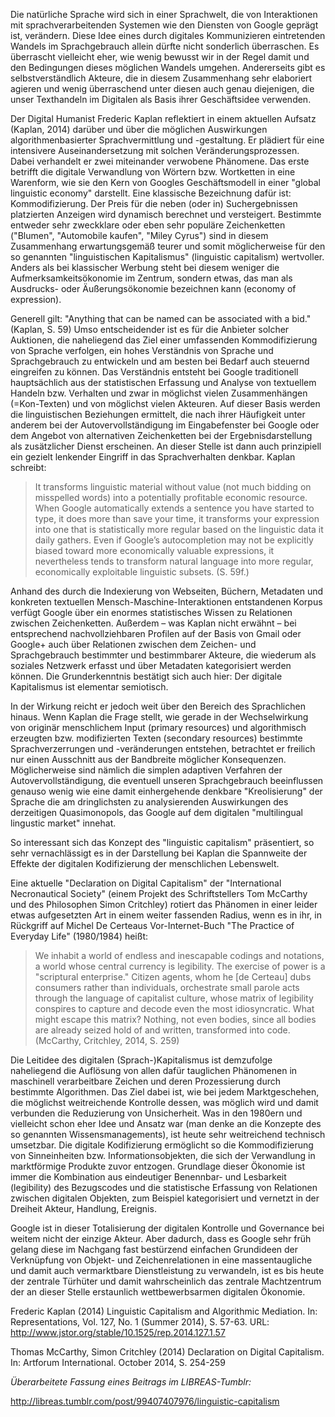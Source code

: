Die natürliche Sprache wird sich in einer Sprachwelt, die von
Interaktionen mit sprachverarbeitenden Systemen wie den Diensten von
Google geprägt ist, verändern. Diese Idee eines durch digitales
Kommunizieren eintretenden Wandels im Sprachgebrauch allein dürfte nicht
sonderlich überraschen. Es überrascht vielleicht eher, wie wenig bewusst
wir in der Regel damit und den Bedingungen dieses möglichen Wandels
umgehen. Andererseits gibt es selbstverständlich Akteure, die in diesem
Zusammenhang sehr elaboriert agieren und wenig überraschend unter diesen
auch genau diejenigen, die unser Texthandeln im Digitalen als Basis
ihrer Geschäftsidee verwenden.

Der Digital Humanist Frederic Kaplan reflektiert in einem aktuellen
Aufsatz (Kaplan, 2014) darüber und über die möglichen Auswirkungen
algorithmenbasierter Sprachvermittlung und -gestaltung. Er plädiert für
eine intensivere Auseinandersetzung mit solchen Veränderungsprozessen.
Dabei verhandelt er zwei miteinander verwobene Phänomene. Das erste
betrifft die digitale Verwandlung von Wörtern bzw. Wortketten in eine
Warenform, wie sie den Kern von Googles Geschäftsmodell in einer "global
linguistic economy" darstellt. Eine klassische Bezeichnung dafür ist:
Kommodifizierung. Der Preis für die neben (oder in) Suchergebnissen
platzierten Anzeigen wird dynamisch berechnet und versteigert. Bestimmte
entweder sehr zweckklare oder eben sehr populäre Zeichenketten
("Blumen", "Automobile kaufen", "Miley Cyrus") sind in diesem
Zusammenhang erwartungsgemäß teurer und somit möglicherweise für den so
genannten "linguistischen Kapitalismus" (linguistic capitalism)
wertvoller. Anders als bei klassischer Werbung steht bei diesem weniger
die Aufmerksamkeitsökonomie im Zentrum, sondern etwas, das man als
Ausdrucks- oder Äußerungsökonomie bezeichnen kann (economy of
expression).

Generell gilt: "Anything that can be named can be associated with a
bid." (Kaplan, S. 59) Umso entscheidender ist es für die Anbieter
solcher Auktionen, die naheliegend das Ziel einer umfassenden
Kommodifizierung von Sprache verfolgen, ein hohes Verständnis von
Sprache und Sprachgebrauch zu entwickeln und am besten bei Bedarf auch
steuernd eingreifen zu können. Das Verständnis entsteht bei Google
traditionell hauptsächlich aus der statistischen Erfassung und Analyse
von textuellem Handeln bzw. Verhalten und zwar in möglichst vielen
Zusammenhängen (=Kon-Texten) und von möglichst vielen Akteuren. Auf
dieser Basis werden die linguistischen Beziehungen ermittelt, die nach
ihrer Häufigkeit unter anderem bei der Autovervollständigung im
Eingabefenster bei Google oder dem Angebot von alternativen
Zeichenketten bei der Ergebnisdarstellung als zusätzlicher Dienst
erscheinen. An dieser Stelle ist dann auch prinzipiell ein gezielt
lenkender Eingriff in das Sprachverhalten denkbar. Kaplan schreibt: 

> It transforms linguistic material without value (not much bidding on
misspelled words) into a potentially profitable economic resource. When
Google automatically extends a sentence you have started to type, it
does more than save your time, it transforms your expression into one
that is statistically more regular based on the linguistic data it daily
gathers. Even if Google’s autocompletion may not be explicitly biased
toward more economically valuable expressions, it nevertheless tends to
transform natural language into more regular, economically exploitable
linguistic subsets. (S. 59f.)

Anhand des durch die Indexierung von Webseiten, Büchern, Metadaten und
konkreten textuellen Mensch-Maschine-Interaktionen entstandenen Korpus
verfügt Google über ein enormes statistisches Wissen zu Relationen
zwischen Zeichenketten. Außerdem – was Kaplan nicht erwähnt – bei
entsprechend nachvollziehbaren Profilen auf der Basis von Gmail oder
Google+ auch über Relationen zwischen dem Zeichen- und Sprachgebrauch
bestimmter und bestimmbarer Akteure, die wiederum als soziales Netzwerk
erfasst und über Metadaten kategorisiert werden können. Die
Grunderkenntnis bestätigt sich auch hier: Der digitale Kapitalismus ist
elementar semiotisch.

In der Wirkung reicht er jedoch weit über den Bereich des Sprachlichen
hinaus. Wenn Kaplan die Frage stellt, wie gerade in der Wechselwirkung
von originär menschlichem Input (primary resources) und algorithmisch
erzeugten bzw. modifizierten Texten (secondary resources) bestimmte
Sprachverzerrungen und -veränderungen entstehen, betrachtet er freilich
nur einen Ausschnitt aus der Bandbreite möglicher Konsequenzen.
Möglicherweise sind nämlich die simplen adaptiven Verfahren der
Autovervollständigung, die eventuell unseren Sprachgebrauch beeinflussen
genauso wenig wie eine damit einhergehende denkbare "Kreolisierung" der
Sprache die am dringlichsten zu analysierenden Auswirkungen des
derzeitigen Quasimonopols, das Google auf dem digitalen "multilingual
lingustic market" innehat.

So interessant sich das Konzept des "linguistic capitalism" präsentiert,
so sehr vernachlässigt es in der Darstellung bei Kaplan die Spannweite
der Effekte der digitalen Kodifizierung der menschlichen Lebenswelt.

Eine aktuelle "Declaration on Digital Capitalism" der "International
Necronautical Society" (einem Projekt des Schriftstellers Tom McCarthy
und des Philosophen Simon Critchley) rotiert das Phänomen in einer
leider etwas aufgesetzten Art in einem weiter fassenden Radius, wenn es
in ihr, in Rückgriff auf Michel De Certeaus Vor-Internet-Buch "The
Practice of Everyday Life" (1980/1984) heißt:

> We inhabit a world of endless and inescapable codings and notations, a
world whose central currency is legibility. The exercise of power is a
"scriptural enterprise." Citizen agents, whom he [de Certeau] dubs
consumers rather than individuals, orchestrate small parole acts through
the language of capitalist culture, whose matrix of legibility conspires
to capture and decode even the most idiosyncratic. What might escape
this matrix? Nothing, not even bodies, since all bodies are already
seized hold of and written, transformed into code. (McCarthy,
Critchley, 2014, S. 259)

Die Leitidee des digitalen (Sprach-)Kapitalismus ist demzufolge
naheliegend die Auflösung von allen dafür tauglichen Phänomenen in
maschinell verarbeitbare Zeichen und deren Prozessierung durch bestimmte
Algorithmen. Das Ziel dabei ist, wie bei jedem Marktgeschehen, die
möglichst weitreichende Kontrolle dessen, was möglich wird und damit
verbunden die Reduzierung von Unsicherheit. Was in den 1980ern und
vielleicht schon eher Idee und Ansatz war (man denke an die Konzepte des
so genannten Wissensmanagements), ist heute sehr weitreichend technisch
umsetzbar. Die digitale Kodifizierung ermöglicht so die Kommodifizierung
von Sinneinheiten bzw. Informationsobjekten, die sich der Verwandlung in
marktförmige Produkte zuvor entzogen. Grundlage dieser Ökonomie ist
immer die Kombination aus eindeutiger Benennbar- und Lesbarkeit
(legibility) des Bezugscodes und die statistische Erfassung von
Relationen zwischen digitalen Objekten, zum Beispiel kategorisiert und
vernetzt in der Dreiheit Akteur, Handlung, Ereignis.

Google ist in dieser Totalisierung der digitalen Kontrolle und
Governance bei weitem nicht der einzige Akteur. Aber dadurch, dass es
Google sehr früh gelang diese im Nachgang fast bestürzend einfachen
Grundideen der Verknüpfung von Objekt- und Zeichenrelationen in eine
massentaugliche und damit auch vermarktbare Dienstleistung zu
verwandeln, ist es bis heute der zentrale Türhüter und damit
wahrscheinlich das zentrale Machtzentrum der an dieser Stelle
erstaunlich wettbewerbsarmen digitalen Ökonomie.

Frederic Kaplan (2014) Linguistic Capitalism and Algorithmic Mediation.
In: Representations, Vol. 127, No. 1 (Summer 2014), S. 57-63. URL:
<http://www.jstor.org/stable/10.1525/rep.2014.127.1.57>

Thomas McCarthy, Simon Critchley (2014) Declaration on Digital
Capitalism. In: Artforum International. October 2014, S. 254-259

*Überarbeitete Fassung eines Beitrags im LIBREAS-Tumblr:*

<http://libreas.tumblr.com/post/99407407976/linguistic-capitalism>

